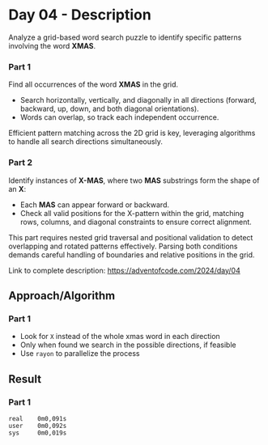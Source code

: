 # Day 04 - Description

Analyze a grid-based word search puzzle to identify specific patterns involving the word **XMAS**.  

### Part 1  
Find all occurrences of the word **XMAS** in the grid.  
- Search horizontally, vertically, and diagonally in all directions (forward, backward, up, down, and both diagonal orientations).  
- Words can overlap, so track each independent occurrence.  

Efficient pattern matching across the 2D grid is key, leveraging algorithms to handle all search directions simultaneously.  

### Part 2  
Identify instances of **X-MAS**, where two **MAS** substrings form the shape of an **X**:  
- Each **MAS** can appear forward or backward.  
- Check all valid positions for the X-pattern within the grid, matching rows, columns, and diagonal constraints to ensure correct alignment.  

This part requires nested grid traversal and positional validation to detect overlapping and rotated patterns effectively. Parsing both conditions demands careful handling of boundaries and relative positions in the grid.

Link to complete description: https://adventofcode.com/2024/day/04

## Approach/Algorithm

### Part 1 
- Look for `X` instead of the whole xmas word in each direction
- Only when found we search in the possible directions, if feasible
- Use `rayon` to parallelize the process

## Result

### Part 1

```text
real    0m0,091s
user    0m0,092s
sys     0m0,019s
```